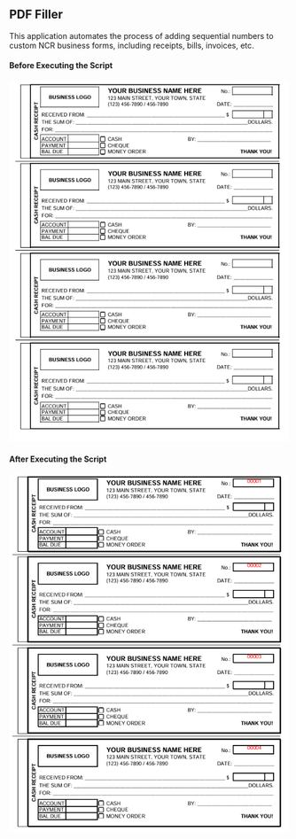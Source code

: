 ## PDF Filler
This application automates the process of adding sequential numbers to custom NCR business forms, including receipts, bills, invoices, etc.

#### Before Executing the Script
<div align="center">
  <img src="./images/Before.PNG" alt="Before Executing the Script">
</div>

#### After Executing the Script
<div align="center">
  <img src="./images/After.PNG" alt="After Executing the Script">
</div>
